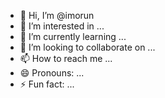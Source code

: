 - 👋 Hi, I’m @imorun
- 👀 I’m interested in ...
- 🌱 I’m currently learning ...
- 💞️ I’m looking to collaborate on ...
- 📫 How to reach me ...
- 😄 Pronouns: ...
- ⚡ Fun fact: ...

<!---
imorun/imorun is a ✨ special ✨ repository because its `README.md` (this file) appears on your GitHub profile.
You can click the Preview link to take a look at your changes.
--->
